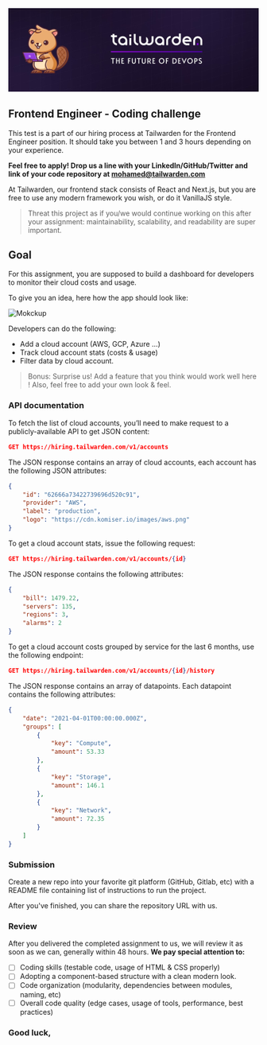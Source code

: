<img src="banner.jpeg"/>

## Frontend Engineer - Coding challenge

This test is a part of our hiring process at Tailwarden for the Frontend Engineer position. It should take you between 1 and 3 hours depending on your experience.

**Feel free to apply! Drop us a line with your LinkedIn/GitHub/Twitter and link of your code repository at [mohamed@tailwarden.com](mailto:mohamed@tailwarden.com)**

At Tailwarden, our frontend stack consists of React and Next.js, but you are free to use any modern framework you wish, or do it VanillaJS style. 

> Threat this project as if you/we would continue working on this after your assignment: maintainability, scalability, and readability are super important.

## Goal

For this assignment, you are supposed to build a dashboard for developers to monitor their cloud costs and usage.

To give you an idea, here how the app should look like:

![Mokckup](mockup.png)

Developers can do the following:

- Add a cloud account (AWS, GCP, Azure ...)
- Track cloud account stats (costs & usage)
- Filter data by cloud account.

>  Bonus: Surprise us! Add a feature that you think would work well here ! Also, feel free to add your own look & feel.

### API documentation

To fetch the list of cloud accounts, you’ll need to make request to a publicly-available API to get JSON content:

```json
GET https://hiring.tailwarden.com/v1/accounts
```

The JSON response contains an array of cloud accounts, each account has the following JSON attributes:

```json
{
    "id": "62666a73422739696d520c91",
    "provider": "AWS",
    "label": "production",
    "logo": "https://cdn.komiser.io/images/aws.png"
}
```

To get a cloud account stats, issue the following request:

```json
GET https://hiring.tailwarden.com/v1/accounts/{id}
```

The JSON response contains the following attributes:

```json
{
    "bill": 1479.22,
    "servers": 135,
    "regions": 3,
    "alarms": 2
}
```

To get a cloud account costs grouped by service for the last 6 months, use the following endpoint:

```json
GET https://hiring.tailwarden.com/v1/accounts/{id}/history
```

The JSON response contains an array of datapoints. Each datapoint contains the following attributes:

```json
{
    "date": "2021-04-01T00:00:00.000Z",
    "groups": [
        {
            "key": "Compute",
            "amount": 53.33
        },
        {
            "key": "Storage",
            "amount": 146.1
        },
        {
            "key": "Network",
            "amount": 72.35
        }
    ]
}
```

### Submission

Create a new repo into your favorite git platform (GitHub, Gitlab, etc) with a README file containing list of instructions to run the project.

After you've finished, you can share the repository URL with us.

### Review

After you delivered the completed assignment to us, we will review it as soon as we can, generally within 48 hours. **We pay special attention to:**

- [ ] Coding skills (testable code, usage of HTML & CSS properly)
- [ ] Adopting a component-based structure with a clean modern look.
- [ ] Code organization (modularity, dependencies between modules, naming, etc)
- [ ] Overall code quality (edge cases, usage of tools, performance, best practices)

### Good luck,
